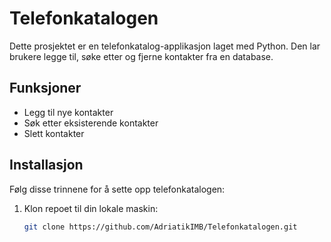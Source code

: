# Telefonkatalogen

Dette prosjektet er en telefonkatalog-applikasjon laget med Python. Den lar brukere legge til, søke etter og fjerne kontakter fra en database.

## Funksjoner
- Legg til nye kontakter
- Søk etter eksisterende kontakter
- Slett kontakter

## Installasjon
Følg disse trinnene for å sette opp telefonkatalogen:

1. Klon repoet til din lokale maskin:
   ```bash
   git clone https://github.com/AdriatikIMB/Telefonkatalogen.git
